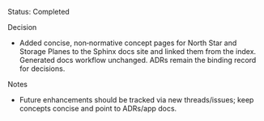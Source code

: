 Status: Completed

Decision
- Added concise, non‑normative concept pages for North Star and Storage Planes to the Sphinx docs site and linked them from the index. Generated docs workflow unchanged. ADRs remain the binding record for decisions.

Notes
- Future enhancements should be tracked via new threads/issues; keep concepts concise and point to ADRs/app docs.

